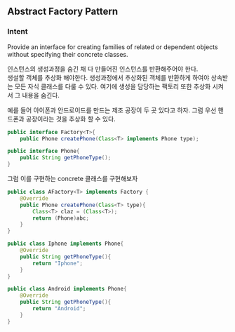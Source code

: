 ## Abstract Factory Pattern

### Intent <br>
Provide an interface  for creating families of related or dependent objects without specifying their concrete classes.

인스턴스의 생성과정을 숨긴 채 다 만들어진 인스턴스를 반환해주어야 한다.<br>
생설할 객체를 추상화 해야한다. 생성과정에서 추상화된 객체를 반환하게 하여야 상속받는 모든 자식 클래스를 다룰 수 있다.
여기에 생성을 담당하는 팩토리 또한 추상화 시켜서 그 내용을 숨긴다.

예를 들어 아이폰과 안드로이드를 만드는 제조 공장이 두 곳 있다고 하자. 그럼 우선 핸드폰과 공장이라는 것을 추상화 할 수 있다.

```java
public interface Factory<T>{
	public Phone createPhone(Class<T> implements Phone type);
```

```java
public interface Phone{
	public String getPhoneType();
}
```
그럼 이를 구현하는 concrete 클래스를 구현해보자

```java
public class AFactory<T> implements Factory {
	@Override
	public Phone createPhone(Class<T> type){
		Class<T> claz = (Class<T>); 
		return (Phone)abc;
	}
}
```

```java
public class Iphone implements Phone{
	@Override
	public String getPhoneType(){
		return "Iphone";
	}
}
```

```java
public class Android implements Phone{
	@Override
	public String getPhoneType(){
		return "Android";
	}
}
```
